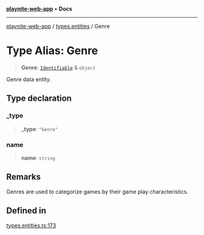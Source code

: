 [**playnite-web-app**](../../README.md) • **Docs**

***

[playnite-web-app](../../README.md) / [types.entities](../README.md) / Genre

# Type Alias: Genre

> **Genre**: [`Identifiable`](Identifiable.md) & `object`

Genre data entity.

## Type declaration

### \_type

> **\_type**: `"Genre"`

### name

> **name**: `string`

## Remarks

Genres are used to categorize games by their game play characteristics.

## Defined in

[types.entities.ts:173](https://github.com/andrew-codes/playnite-web/blob/f4b196c836ff1f14161b4d04346bf7c194eb1fa5/apps/playnite-web/src/server/data/types.entities.ts#L173)
